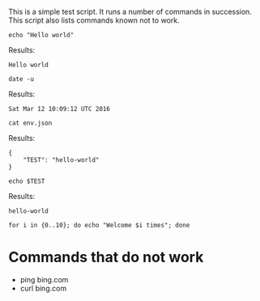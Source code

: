 This is a simple test script. It runs a number of commands in
succession. This script also lists commands known not to work.

```
echo "Hello world"
```

Results: 

```
Hello world
```

```
date -u
```

Results:

```
Sat Mar 12 10:09:12 UTC 2016
```

```
cat env.json
```

Results:

```
{
    "TEST": "hello-world"
}
```

```
echo $TEST
```

Results:

```
hello-world
```

```
for i in {0..10}; do echo "Welcome $i times"; done
```

# Commands that do not work

  * ping bing.com
  * curl bing.com
